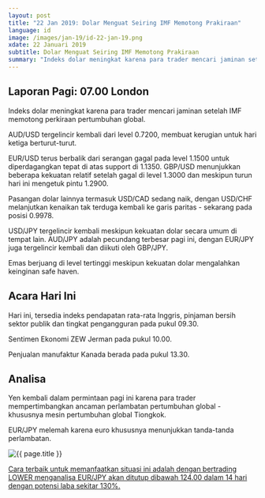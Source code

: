 ```yaml
---
layout: post
title: "22 Jan 2019: Dolar Menguat Seiring IMF Memotong Prakiraan"
language: id
image: /images/jan-19/id-22-jan-19.png
xdate: 22 Januari 2019
subtitle: Dolar Menguat Seiring IMF Memotong Prakiraan
summary: "Indeks dolar meningkat karena para trader mencari jaminan setelah IMF memotong perkiraan pertumbuhan global. AUD/USD tergelincir kembali dari level 0.7200, membuat kerugian untuk hari ketiga berturut-turut"
---
```

## Laporan Pagi: 07.00 London

Indeks dolar meningkat karena para trader mencari jaminan setelah IMF memotong perkiraan pertumbuhan global.

AUD/USD tergelincir kembali dari level 0.7200, membuat kerugian untuk hari ketiga berturut-turut.

EUR/USD terus berbalik dari serangan gagal pada level 1.1500 untuk diperdagangkan tepat di atas support di 1.1350. GBP/USD menunjukkan beberapa kekuatan relatif setelah gagal di level 1.3000 dan meskipun turun hari ini mengetuk pintu 1.2900.

Pasangan dolar lainnya termasuk USD/CAD sedang naik, dengan USD/CHF melanjutkan kenaikan tak terduga kembali ke garis paritas - sekarang pada posisi 0.9978.

USD/JPY tergelincir kembali meskipun kekuatan dolar secara umum di tempat lain. AUD/JPY adalah pecundang terbesar pagi ini, dengan EUR/JPY juga tergelincir kembali dan diikuti oleh GBP/JPY.

Emas berjuang di level tertinggi meskipun kekuatan dolar mengalahkan keinginan safe haven.

## Acara Hari Ini

Hari ini, tersedia indeks pendapatan rata-rata Inggris, pinjaman bersih sektor publik dan tingkat pengangguran pada pukul 09.30.

Sentimen Ekonomi ZEW Jerman pada pukul 10.00.

Penjualan manufaktur Kanada berada pada pukul 13.30.

## Analisa

Yen kembali dalam permintaan pagi ini karena para trader mempertimbangkan ancaman perlambatan pertumbuhan global - khususnya mesin pertumbuhan global Tiongkok.

EUR/JPY melemah karena euro khususnya menunjukkan tanda-tanda perlambatan.

<img src="{{ site.url }}/images/jan-19/id-22-jan-19.png" alt="{{ page.title }}" title="{{ page.title }}">

<a href="%LINK%%?currency=USD&market=forex&underlying=frxEURJPY&formname=higherlower&duration_units=d&duration_amount=14&expiry_type=duration&amount=10&amount_type=stake&barrier=124.00" target="_blank" rel="noopener noreferrer nofollow">Cara terbaik untuk memanfaatkan situasi ini adalah dengan bertrading LOWER menganalisa EUR/JPY akan ditutup dibawah 124.00 dalam 14 hari dengan potensi laba sekitar 130%.</a>
